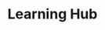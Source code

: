 ---
title: Learning Hub
type: landing

sections:
  - block: portfolio
    content:
      title: Learning Hub
      subtitle: 'Explore my learning journey and projects'
      text: ''
      # Page type to display. E.g. project.
      page_type: project
      # Default filter index (e.g. 0 corresponds to the first `filter_button` instance below).
      filter_default: 0
      # Filter toolbar (optional).
      # Add or remove as many filters (`filter_button` instances) as you like.
      # To show all items, set `tag` to "*".
      # To filter by a specific tag, set `tag` to an existing tag name.
      filter_button:
        - name: All
          tag: '*'
        - name: Cloud
          tag: Cloud
        - name: Container Orchestration 
          tag: CO
        - name: Network Virtualization
          tag: NV
        - name: DevOps & Automation
          tag: CICD

    design:
        columns: '1'
        view: card
        card_view_layout: custom_card_large
        flip_alt_rows: true
        background: {}
        spacing: {padding: [0, 0, "120px", 0]}
---